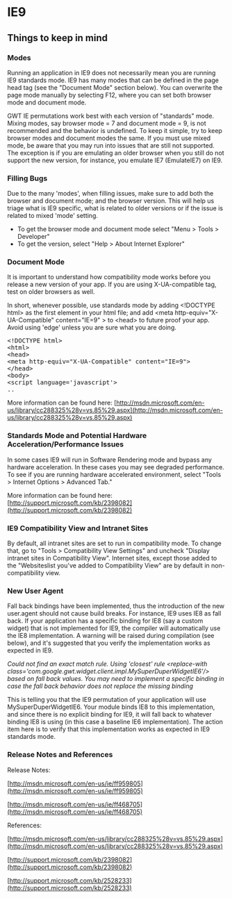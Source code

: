 IE9
===

## Things to keep in mind<a id="Overview"></a>

### Modes

Running an application in IE9 does not necessarily mean you are running IE9
standards mode. IE9 has many modes that can be defined in the page head tag
(see the "Document Mode" section below). You can overwrite the page mode
manually by selecting F12, where you can set both browser mode and
document mode.

GWT IE permutations work best with each version of "standards" mode. Mixing
modes, say browser mode = 7 and document mode = 9, is not recommended and the
behavior is undefined. To keep it simple, try to keep browser modes and
document modes the same. If you must use mixed mode, be aware that you may run
into issues that are still not supported. The exception is if you are
emulating an older browser when you still do not support the new version, for
instance, you emulate IE7 (EmulateIE7) on IE9.

### Filling Bugs

Due to the many 'modes', when filling issues, make sure to add both the browser
and document mode; and the browser version. This will help us triage what
is IE9 specific, what is related to older versions or if the issue is related
to mixed 'mode' setting.

*   To get the browser mode and document mode select "Menu > Tools > Developer"
*   To get the version, select "Help > About Internet Explorer"

### Document Mode

It is important to understand how compatibility mode works before you release
a new version of your app. If you are using X-UA-compatible tag, test on older
browsers as well.

In short, whenever possible, use standards mode by adding &lt;!DOCTYPE html> as
the first element in your html file; and add &lt;meta http-equiv="X-UA-Compatible"
content="IE=9" > to &lt;head> to future proof your app. Avoid using 'edge' unless
you are sure what you are doing.

<pre class="prettyprint">
&lt;!DOCTYPE html&gt;
&lt;html&gt;
&lt;head&gt;
&lt;meta http-equiv="X-UA-Compatible" content="IE=9"&gt;
&lt;/head&gt;
&lt;body&gt;
&lt;script language='javascript'&gt;
..
</pre>

More information can be found here: [http://msdn.microsoft.com/en-us/library/cc288325%28v=vs.85%29.aspx](http://msdn.microsoft.com/en-us/library/cc288325%28v=vs.85%29.aspx)

### Standards Mode and Potential Hardware Acceleration/Performance Issues

In some cases IE9 will run in Software Rendering mode and bypass any hardware
acceleration. In these cases you may see degraded performance. To see if you are
running hardware accelerated environment, select "Tools > Internet Options >
Advanced Tab."

More information can be found here: [http://support.microsoft.com/kb/2398082](http://support.microsoft.com/kb/2398082)

### IE9 Compatibility View and Intranet Sites

By default, all intranet sites are set to run in compatibility mode. To change
that, go to "Tools > Compatibility View Settings" and uncheck "Display intranet
sites in Compatibility View". Internet sites, except those added to the 
"Websiteslist you've added to Compatibility View" are by default in
non-compatibility view.

### New User Agent

Fall back bindings have been implemented, thus the introduction of the new
user.agent should not cause build breaks. For instance, IE9 uses IE8 as fall
back. If your application has a specific binding for IE8 (say a custom widget)
that is not implemented for IE9, the compiler will automatically use the IE8
implementation. A warning will be raised during compilation (see below), and
it's suggested that you verify the implementation works as expected in IE9.

_Could not find an exact match rule. Using 'closest' rule &lt;replace-with
class='com.google.gwt.widget.client.impl.MySuperDuperWidgetIE6'/> based on fall
back values. You may need to implement a specific binding in case the fall back
behavior does not replace the missing binding_

This is telling you that the IE9 permutation of your application will use
MySuperDuperWidgetIE6. Your module binds IE8 to this implementation, and since
there is no explicit binding for IE9, it will fall back to whatever binding IE8
is using (in this case a baseline IE6 implementation). The action item here is
to verify that this implementation works as expected in IE9 standards mode.

### Release Notes and References

Release Notes:

[http://msdn.microsoft.com/en-us/ie/ff959805](http://msdn.microsoft.com/en-us/ie/ff959805)

[http://msdn.microsoft.com/en-us/ie/ff468705](http://msdn.microsoft.com/en-us/ie/ff468705)

References:

[http://msdn.microsoft.com/en-us/library/cc288325%28v=vs.85%29.aspx](http://msdn.microsoft.com/en-us/library/cc288325%28v=vs.85%29.aspx)

[http://support.microsoft.com/kb/2398082](http://support.microsoft.com/kb/2398082)

[http://support.microsoft.com/kb/2528233](http://support.microsoft.com/kb/2528233)
